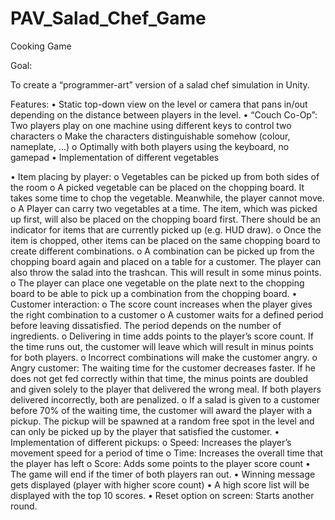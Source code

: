 # PAV_Salad_Chef_Game
 Cooking Game
 
Goal:

To create a “programmer-art” version of a salad chef simulation in Unity.

Features:
• Static top-down view on the level or camera that pans in/out depending on the distance between players in the level.
• “Couch Co-Op”: Two players play on one machine using different keys to control two characters
o Make the characters distinguishable somehow (colour, nameplate, ...) 
o Optimally with both players using the keyboard, no gamepad
• Implementation of different vegetables

• Item placing by player:
o Vegetables can be picked up from both sides of the room  o A picked vegetable can be placed on the chopping board. It takes some time
to chop the vegetable. Meanwhile, the player cannot move. o A Player can carry two vegetables at a time. The item, which was picked up first, will also be placed on the chopping board first. There should be an indicator for items that are currently picked up (e.g. HUD draw). o Once the item is chopped, other items can be placed on the same chopping board
to create different combinations. o A combination can be picked up from the chopping board again and placed on a table for a customer. The player can also throw the salad into
the trashcan. This will result in some minus points. o The player can place one vegetable on the plate next to the chopping board to
be able to pick up a combination from the chopping board.
• Customer interaction:
o The score count increases when the player gives the right combination to a
customer
o A customer waits for a defined period before leaving dissatisfied. The period
depends on the number of ingredients. o Delivering in time adds points to the player’s score count. If the time runs
out, the customer will leave which will result in minus points for both players. o Incorrect combinations will make the customer angry. o Angry customer: The waiting time for the customer decreases faster. If he does not get fed correctly within that time, the minus points are doubled and given solely to the player that delivered the wrong meal. If both players delivered incorrectly, both are penalized. o If a salad is given to a customer before 70% of the waiting time, the customer will award the player with a pickup. The pickup will be spawned at a random free spot in the level and can only be picked up by the player that satisfied the customer.
• Implementation of different pickups:
o Speed: Increases the player’s movement speed for a period of time o Time: Increases the overall time that the player has left o Score: Adds some points to the player score count
• The game will end if the timer of both players ran out.
• Winning message gets displayed (player with higher score count)
• A high score list will be displayed with the top 10 scores.
• Reset option on screen: Starts another round.
